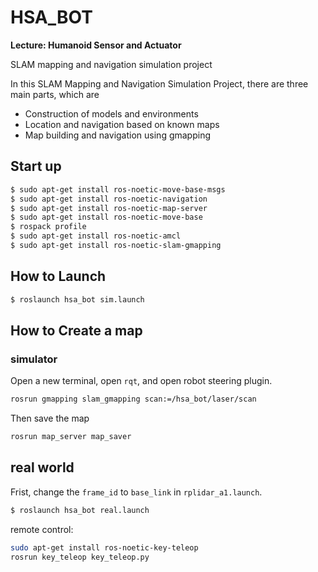 # HSA_BOT

**Lecture: Humanoid Sensor and Actuator**

SLAM mapping and navigation simulation project

 In this SLAM Mapping and Navigation Simulation Project, there are three main parts, which are
 - Construction of models and environments
 - Location and navigation based on known maps
 - Map building and navigation using gmapping

## Start up
```bash
$ sudo apt-get install ros-noetic-move-base-msgs
$ sudo apt-get install ros-noetic-navigation
$ sudo apt-get install ros-noetic-map-server
$ sudo apt-get install ros-noetic-move-base
$ rospack profile
$ sudo apt-get install ros-noetic-amcl
$ sudo apt-get install ros-noetic-slam-gmapping

```

## How to Launch
```bash
$ roslaunch hsa_bot sim.launch
```

## How to Create a map

### simulator
Open a new terminal, open `rqt`, and open robot steering plugin.
```bash
rosrun gmapping slam_gmapping scan:=/hsa_bot/laser/scan
```

Then save the map
```bash
rosrun map_server map_saver
```

## real world

Frist, change the `frame_id` to `base_link` in `rplidar_a1.launch`.



```bash
$ roslaunch hsa_bot real.launch
```

remote control:
```bash
sudo apt-get install ros-noetic-key-teleop
rosrun key_teleop key_teleop.py
```
